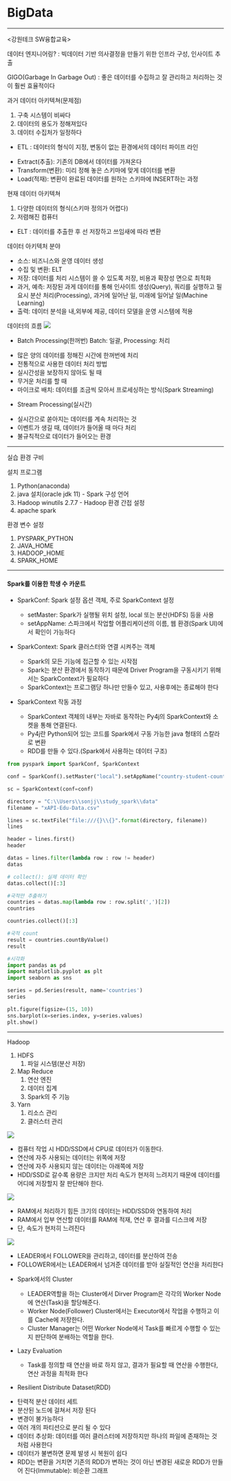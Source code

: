 # BigData
----
<강원테크 SW융합교육>

데이터 엔지니어링?
: 빅데이터 기반 의사결정을 만들기 위한 인프라 구성, 인사이트 추출

GIGO(Garbage In Garbage Out)
: 좋은 데이터를 수집하고 잘 관리하고 처리하는 것이 훨씬 효율적이다

과거 데이터 아키텍쳐(문제점)
1. 구축 시스템이 비싸다
2. 데이터의 용도가 정해져있다
3. 데이터 수집처가 일정하다

* ETL
: 데이터의 형식이 지정, 변동이 없는 환경에서의 데이터 파이프 라인
- Extract(추출): 기존의 DB에서 데이터를 가져온다
- Transform(변환): 미리 정해 놓은 스키마에 맞게 데이터를 변환
- Load(적재): 변환이 완료된 데이터를 원하는 스키마에 INSERT하는 과정

현재 데이터 아키텍쳐
1. 다양한 데이터의 형식(스키마 정의가 어렵다)
2. 저렴해진 컴퓨터

* ELT
: 데이터를 추출한 후 선 저장하고 쓰임새에 따라 변환

데이터 아키텍처 분야
- 소스: 비즈니스와 운영 데이터 생성
- 수집 및 변환: ELT
- 저장: 데이터를 처리 시스템이 쓸 수 있도록 저장, 비용과 확장성 면으로 최적화
- 과거, 예측: 저장된 과게 데이터를 통해 인사이트 생성(Query), 쿼리를 실행하고 필요시 분산 처리(Processing), 과거에 일어난 일, 미래에 일어날 일(Machine Learning)
- 출력: 데이터 분석을 내,외부에 제공, 데이터 모델을 운영 시스템에 적용

데이터의 흐름
<img src = "Dataflow.png">

* Batch Processing(한꺼번)
Batch: 일괄, Processing: 처리
- 많은 양의 데이터를 정해진 시간에 한꺼번에 처리
- 전통적으로 사용한 데이터 처리 방법
- 실시간성을 보장하지 않아도 될 때
- 무거운 처리를 할 때
- 마이크로 배치: 데이터를 조금씩 모아서 프로세싱하는 방식(Spark Streaming)

* Stream Processing(실시간)
- 실시간으로 쏟아지는 데이터를 계속 처리하는 것
- 이벤트가 생길 때, 데이터가 들어올 때 마다 처리
- 불규칙적으로 데이터가 들어오는 환경

---
실습 환경 구비

설치 프로그램
1. Python(anaconda)
2. java 설치(oracle jdk 11) - Spark 구성 언어
3. Hadoop winutils 2.7.7 - Hadoop 환경 간접 설정
4. apache spark 

환경 변수 설정
1. PYSPARK_PYTHON
2. JAVA_HOME
3. HADOOP_HOME
4. SPARK_HOME
---

#### Spark를 이용한 학생 수 카운트

* SparkConf: Spark 설정 옵션 객체, 주로 SparkContext 설정
   - setMaster: Spark가 실행될 위치 설청, local 또는 분산(HDFS) 등을 사용
   - setAppName: 스파크에서 작업할 어플리케이션의 이름, 웹 환경(Spark UI)에서 확인이 가능하다
* SparkContext: Spark 클러스터와 연결 시켜주는 객체
   - Spark의 모든 기능에 접근할 수 있는 시작점
   - Spark는 분산 환경에서 동작하기 때문에 Driver Program을 구동시키기 위해서는 SparkContext가 필요하다
   - SparkContext는 프로그램당 하나만 만들수 있고, 사용후에는 종료해야 한다

* SparkContext 작동 과정
   - SparkContext 객체의 내부는 자바로 동작하는 Py4j의 SparkContext와 소켓을 통해 연결된다.
   - Py4j란 Python되어 있는 코드를 Spark에서 구동 가능한 java 형태의 스칼라로 변환
   - RDD를 만들 수 있다.(Spark에서 사용하는 데이터 구조)

```Python
from pyspark import SparkConf, SparkContext

conf = SparkConf().setMaster("local").setAppName("country-student-counts")

sc = SparkContext(conf=conf)

directory = "C:\\Users\\sonjj\\study_spark\\data"
filename = "xAPI-Edu-Data.csv"

lines = sc.textFile("file:///{}\\{}".format(directory, filename))
lines

header = lines.first()
header

datas = lines.filter(lambda row : row != header)
datas

# collect(): 실제 데이터 확인
datas.collect()[:3]

#국적만 추출하기
countries = datas.map(lambda row : row.split(',')[2])
countries

countries.collect()[:3]

#국적 count
result = countries.countByValue()
result

#시각화
import pandas as pd
import matplotlib.pyplot as plt
import seaborn as sns

series = pd.Series(result, name='countries')
series

plt.figure(figsize=(15, 10))
sns.barplot(x=series.index, y=series.values)
plt.show()
```
---

Hadoop
1. HDFS
   1. 파일 시스템(분산 저장)
2. Map Reduce
   1. 연산 엔진
   2. 데이터 집계
   3. Spark의 주 기능
3. Yarn
   1. 리소스 관리
   2. 클러스터 관리

<img src = "CPUFlow.png">

- 컴퓨터 작업 시 HDD/SSD에서 CPU로 데이터가 이동한다.
- 연산에 자주 사용되는 데이터는 위쪽에 저장
- 연산에 자주 사용되지 않는 데이터는 아래쪽에 저장
- HDD/SSD로 갈수록 용량은 크지만 처리 속도가 현저히 느려지기 때문에 데이터를 어디에 저장할지 잘 판단해야 한다.

<img src = "flow.png">

- RAM에서 처리하기 힘든 크기의 데이터는 HDD/SSD와 연동하여 처리
- RAM에서 입부 연산할 데이터를 RAM에 적재, 연산 후 결과를 디스크에 저장
- 단, 속도가 현저히 느려진다

<img src = "Datasplit.png">

- LEADER에서 FOLLOWER을 관리하고, 데이터를 분산하여 전송
- FOLLOWER에서는 LEADER에서 넘겨준 데이터를 받아 실질적인 연산을 처리한다

* Spark에서의 Cluster
  - LEADER역할을 하는 Cluster에서 Dirver Program은 각각의 Worker Node에 연산(Task)을 할당해준다.
  - Worker Node(Follower) Cluster에서는 Executor에서 작업을 수행하고 이를 Cache에 저장한다.
  - Cluster Manager는 어떤 Worker Node에서 Task를 빠르게 수행할 수 있는지 판단하여 분배하는 역할을 한다.

* Lazy Evaluation
  - Task를 정의할 때 연산을 바로 하지 않고, 결과가 필요할 때 연산을 수행한다, 연산 과정을 최적화 한다

* Resilient Distribute Dataset(RDD)
- 탄력적 분산 데이터 세트
- 분산된 노드에 걸쳐서 저장 된다
- 변경이 불가능하다
- 여러 개의 파티션으로 분리 될 수 있다
- 데이터 추상화: 데이터를 여러 클러스터에 저장하지만 하나의 파일에 존재하는 것 처럼 사용한다
- 데이터가 불변하면 문제 발생 시 복원이 쉽다
- RDD는 변환을 거치면 기존의 RDD가 변하는 것이 아닌 변경된 새로운 RDD가 만들어 진다(Immutable): 비순환 그래프


